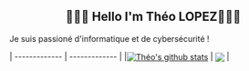 <h2 align='center'> 🙋🏻‍♂️ Hello I'm Théo LOPEZ🧑🏻‍💻</h2>
Je suis passioné d'informatique et de cybersécurité ! 


| ------------- | ------------- |
|<a href="https://github.com/anuraghazra/github-readme-stats"><img align="center" src="https://github-readme-stats.vercel.app/api?username=Theyl44&show_icons=true&include_all_commits=true&theme=buefy&hide_border=true" alt="Théo's github stats" /></a> | <a href="https://github.com/anuraghazra/github-readme-stats"><img align="center" src="https://github-readme-stats.vercel.app/api/top-langs/?username=Theyl44&layout=compact&theme=buefy&hide_border=true" /></a> |


<!--
**Theyl44/Theyl44** is a ✨ _special_ ✨ repository because its `README.md` (this file) appears on your GitHub profile.

Here are some ideas to get you started:

- 🔭 I’m currently working on ...
- 🌱 I’m currently learning ...
- 👯 I’m looking to collaborate on ...
- 🤔 I’m looking for help with ...
- 💬 Ask me about ...
- 📫 How to reach me: ...
- 😄 Pronouns: ...
- ⚡ Fun fact: ...
-->

